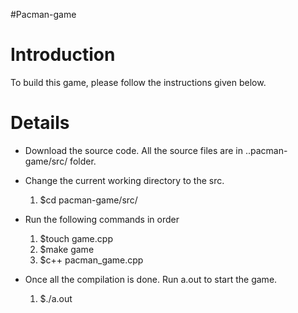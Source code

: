 #Pacman-game
# Introduction #
To build this game, please follow the instructions given below.
# Details #

  * Download the source code. All the source files are in ..pacman-game/src/ folder.
  * Change the current working directory to the src.
    1. $cd pacman-game/src/
  * Run the following commands in order
    1. $touch game.cpp
    1. $make game
    1. $c++ pacman\_game.cpp

  * Once all the compilation is done. Run a.out to start the game.
    1. $./a.out
